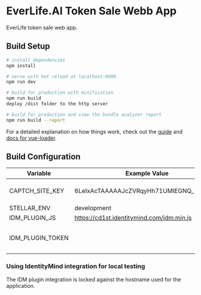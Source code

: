 # EverLife.AI Token Sale Webb App

EverLife token sale web app.

## Build Setup

``` bash
# install dependencies
npm install

# serve with hot reload at localhost:8080
npm run dev

# build for production with minification
npm run build
deploy /dist folder to the http server

# build for production and view the bundle analyzer report
npm run build --report
```

For a detailed explanation on how things work, check out the [guide](http://vuejs-templates.github.io/webpack/) and [docs for vue-loader](http://vuejs.github.io/vue-loader).

## Build Configuration

|Variable               |Example Value|Description|
|-----------------------|-------------|-----------|
|CAPTCH_SITE_KEY        |6LeIxAcTAAAAAJcZVRqyHh71UMIEGNQ_MXjiZKhI|Recapthca site key. (Generic dev key is shown as example.)|
|STELLAR_ENV            |development||
|IDM_PLUGIN_JS          |https://cd1st.identitymind.com/idm.min.js||
|IDM_PLUGIN_TOKEN       ||See `tools/getIdmAppToken.js` for how to authenticate and get the token.|

### Using IdentityMind integration for local testing

The IDM plugin integration is locked against the hostname used for the application.
